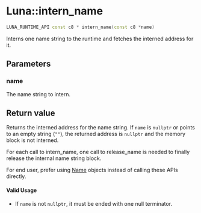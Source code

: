 # Luna::intern_name

```c++
LUNA_RUNTIME_API const c8 * intern_name(const c8 *name)
```

Interns one name string to the runtime and fetches the interned address for it. 



## Parameters
### name
The name string to intern. 

## Return value
Returns the interned address for the name string. If `name` is `nullptr` or points to an empty string (`""`), the returned address is `nullptr` and the memory block is not interned. 


For each call to intern_name, one call to release_name is needed to finally release the internal name string block.

For end user, prefer using [Name](class_luna_1_1_name.md) objects instead of calling these APIs directly. 

#### Valid Usage
* If `name` is not `nullptr`, it must be ended with one null terminator. 

